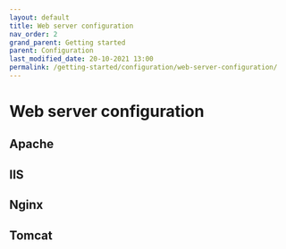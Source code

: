 ```yaml
---
layout: default
title: Web server configuration
nav_order: 2
grand_parent: Getting started
parent: Configuration
last_modified_date: 20-10-2021 13:00
permalink: /getting-started/configuration/web-server-configuration/
---
```


# Web server configuration

## Apache

## IIS

## Nginx

## Tomcat